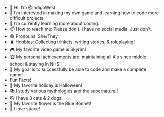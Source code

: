 - 👋 Hi, I’m @IndigoWest
- 👀 I’m interested in making my own game and learning how to code more difficult projects.
- 🌱 I’m currently learning more about coding.
- 📫 How to reach me: Please don't. I have no social media. Just don't.
- :smile: Pronouns: She/They
- :chess_pawn: Hobbies: Collecting trinkets, writing stories, & roleplaying!
- :video_game: My favorite video game is Skyrim!
- :trophy: My personal achievements are: maintaining all A's since middle school & staying in NHS!
- :rocket: My goal is to successfully be able to code and make a complete game!
- Fun Facts!
- :jack_o_lantern: My favorite holiday is Halloween!
- :books: I study various mythologies and the supernatural!
- :cat: I have 3 cats & 2 dogs!
-	:wilted_flower: My favorite flower is the Blue Bonnet!
-	:milky_way: I love space!

